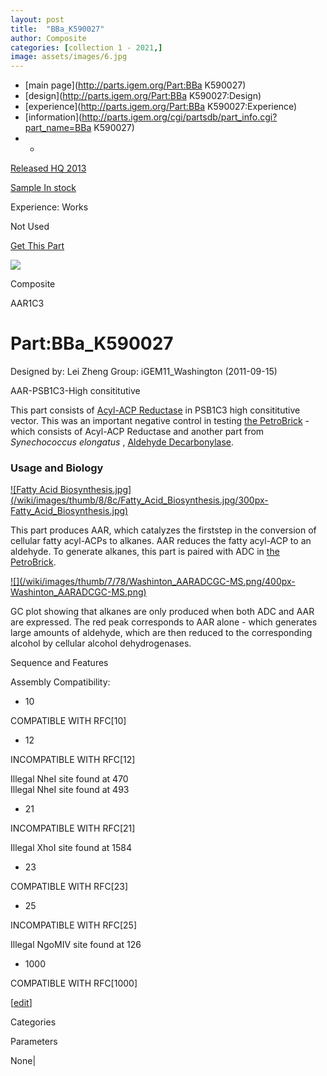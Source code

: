 ```yaml
---
layout: post
title:  "BBa_K590027"
author: Composite
categories: [collection 1 - 2021,] 
image: assets/images/6.jpg
---
```



  * [main page](http://parts.igem.org/Part:BBa K590027)
  * [design](http://parts.igem.org/Part:BBa K590027:Design)
  * [experience](http://parts.igem.org/Part:BBa K590027:Experience)
  * [information](http://parts.igem.org/cgi/partsdb/part_info.cgi?part_name=BBa K590027)
  *   * 

[Released HQ 2013](http://parts.igem.org/Help:Part_Status_Box)

[Sample In stock](http://parts.igem.org/Help:Part_Status_Box)

Experience: Works

Not Used

[ Get This Part](http://parts.igem.org/partsdb/get_part.cgi?part=BBa_K590027)

![](http://parts.igem.org/images/partbypart/icon_composite.png)

Composite

AAR1C3

# Part:BBa_K590027

Designed by: Lei Zheng   Group: iGEM11_Washington   (2011-09-15)

AAR-PSB1C3-High consititutive

This part consists of [Acyl-ACP
Reductase](http://parts.igem.org/wiki/index.php?title=Part:BBa_K590032) in
PSB1C3 high consititutive vector. This was an important negative control in
testing [the
PetroBrick](http://parts.igem.org/wiki/index.php?title=Part:BBa_K590025) \-
which consists of Acyl-ACP Reductase and another part from _Synechococcus
elongatus_ , [Aldehyde
Decarbonylase](http://parts.igem.org/wiki/index.php?title=Part:BBa_K590027).

  

### Usage and Biology

[![Fatty Acid
Biosynthesis.jpg](/wiki/images/thumb/8/8c/Fatty_Acid_Biosynthesis.jpg/300px-
Fatty_Acid_Biosynthesis.jpg)](/File:Fatty_Acid_Biosynthesis.jpg)

This part produces AAR, which catalyzes the firststep in the conversion of
cellular fatty acyl-ACPs to alkanes. AAR reduces the fatty acyl-ACP to an
aldehyde. To generate alkanes, this part is paired with ADC in [the
PetroBrick](http://parts.igem.org/wiki/index.php?title=Part:BBa_K590025).

[![](/wiki/images/thumb/7/78/Washinton_AARADCGC-MS.png/400px-
Washinton_AARADCGC-MS.png)](/File:Washinton_AARADCGC-MS.png)

[](/File:Washinton_AARADCGC-MS.png "Enlarge")

GC plot showing that alkanes are only produced when both ADC and AAR are
expressed. The red peak corresponds to AAR alone - which generates large
amounts of aldehyde, which are then reduced to the corresponding alcohol by
cellular alcohol dehydrogenases.

  
  
  
  
  
  
  
  
  
  
  
  
  
  
  
  
  
  
  
  

  
Sequence and Features

  

Assembly Compatibility:

  * 10

COMPATIBLE WITH RFC[10]

  * 12

INCOMPATIBLE WITH RFC[12]

Illegal NheI site found at 470  
Illegal NheI site found at 493  

  * 21

INCOMPATIBLE WITH RFC[21]

Illegal XhoI site found at 1584  

  * 23

COMPATIBLE WITH RFC[23]

  * 25

INCOMPATIBLE WITH RFC[25]

Illegal NgoMIV site found at 126  

  * 1000

COMPATIBLE WITH RFC[1000]

  

[[edit](http://parts.igem.org/partsdb/part_info.cgi?part_name=BBa_K590027)]

Categories

Parameters

None|

